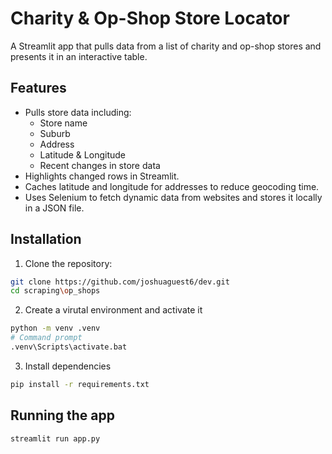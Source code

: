 # Charity & Op-Shop Store Locator

A Streamlit app that pulls data from a list of charity and op-shop stores and presents it in an interactive table.

## Features

- Pulls store data including:
  - Store name
  - Suburb
  - Address
  - Latitude & Longitude
  - Recent changes in store data
- Highlights changed rows in Streamlit.
- Caches latitude and longitude for addresses to reduce geocoding time.
- Uses Selenium to fetch dynamic data from websites and stores it locally in a JSON file.

## Installation

1. Clone the repository:
```bash
git clone https://github.com/joshuaguest6/dev.git
cd scraping\op_shops
```
2. Create a virutal environment and activate it
```bash
python -m venv .venv
# Command prompt
.venv\Scripts\activate.bat
```
3. Install dependencies
```bash
pip install -r requirements.txt
```

## Running the app
```bash
streamlit run app.py
```